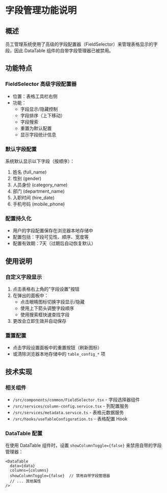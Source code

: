# 字段管理功能说明

## 概述

员工管理系统使用了高级的字段配置器（FieldSelector）来管理表格显示的字段，因此 DataTable 组件的自带字段管理器已被禁用。

## 功能特点

### FieldSelector 高级字段配置器
- 位置：表格工具栏右侧
- 功能：
  - 字段显示/隐藏控制
  - 字段排序（上下移动）
  - 字段搜索
  - 重置为默认配置
  - 显示字段统计信息

### 默认字段配置
系统默认显示以下字段（按顺序）：
1. 姓名 (full_name)
2. 性别 (gender)
3. 人员身份 (category_name)
4. 部门 (department_name)
5. 入职时间 (hire_date)
6. 手机号码 (mobile_phone)

### 配置持久化
- 用户的字段配置保存在浏览器本地存储中
- 配置包括：字段可见性、顺序、宽度等
- 配置有效期：7天（过期后自动恢复默认）

## 使用说明

### 自定义字段显示
1. 点击表格右上角的"字段设置"按钮
2. 在弹出的面板中：
   - 点击眼睛图标切换字段显示/隐藏
   - 使用上下箭头调整字段顺序
   - 使用搜索框快速查找字段
3. 更改会立即生效并自动保存

### 重置配置
- 点击字段设置面板中的重置按钮（刷新图标）
- 或清除浏览器本地存储中的 `table_config_*` 项

## 技术实现

### 相关组件
- `/src/components/common/FieldSelector.tsx` - 字段选择器组件
- `/src/services/column-config.service.tsx` - 列配置服务
- `/src/services/metadata.service.ts` - 表格元数据服务
- `/src/hooks/useTableConfiguration.ts` - 表格配置 Hook

### DataTable 配置
在使用 DataTable 组件时，设置 `showColumnToggle={false}` 来禁用自带的字段管理器：

```tsx
<DataTable
  data={data}
  columns={columns}
  showColumnToggle={false}  // 禁用自带字段管理器
  // ... 其他属性
/>
```